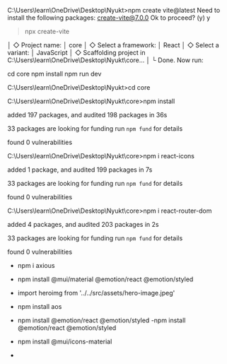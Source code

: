 

C:\Users\learn\OneDrive\Desktop\Nyukt>npm create vite@latest
Need to install the following packages:
create-vite@7.0.0
Ok to proceed? (y) y


> npx
> create-vite

│
◇  Project name:
│  core
│
◇  Select a framework:
│  React
│
◇  Select a variant:
│  JavaScript
│
◇  Scaffolding project in C:\Users\learn\OneDrive\Desktop\Nyukt\core...
│
└  Done. Now run:

  cd core
  npm install
  npm run dev


C:\Users\learn\OneDrive\Desktop\Nyukt>cd core

C:\Users\learn\OneDrive\Desktop\Nyukt\core>npm install

added 197 packages, and audited 198 packages in 36s

33 packages are looking for funding
  run `npm fund` for details

found 0 vulnerabilities

C:\Users\learn\OneDrive\Desktop\Nyukt\core>npm i react-icons

added 1 package, and audited 199 packages in 7s

33 packages are looking for funding
  run `npm fund` for details

found 0 vulnerabilities

C:\Users\learn\OneDrive\Desktop\Nyukt\core>npm i react-router-dom  

added 4 packages, and audited 203 packages in 2s

33 packages are looking for funding
  run `npm fund` for details

found 0 vulnerabilities
- npm i axious
- npm install @mui/material @emotion/react @emotion/styled
- import heroimg from '../../src/assets/hero-image.jpeg'
- npm install aos
- npm install @emotion/react @emotion/styled
-npm install @emotion/react @emotion/styled
- npm install @mui/icons-material

- <Grid item xs={12} md={6} data-aos="fade-right" data-aos-delay="200">
